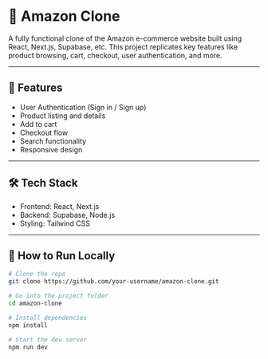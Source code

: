 # 🛒 Amazon Clone

A fully functional clone of the Amazon e-commerce website built using React, Next.js, Supabase, etc.
This project replicates key features like product browsing, cart, checkout, user authentication, and more.

---

## 🚀 Features

- User Authentication (Sign in / Sign up)
- Product listing and details
- Add to cart
- Checkout flow
- Search functionality
- Responsive design

---

## 🛠️ Tech Stack

- Frontend: React, Next.js
- Backend: Supabase, Node.js
- Styling: Tailwind CSS 

---

## 🧪 How to Run Locally

```bash
# Clone the repo
git clone https://github.com/your-username/amazon-clone.git

# Go into the project folder
cd amazon-clone

# Install dependencies
npm install

# Start the dev server
npm run dev
